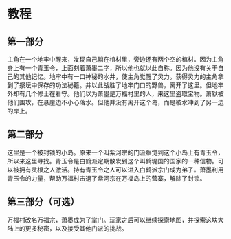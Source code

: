 # 教程

## 第一部分

主角在一个地牢中醒来，发现自己躺在棺材里，旁边还有两个空的棺材。因为主角身上有一个青玉令，上面刻着萧墨二字，所以他也就以此自称。因为他没有关于自己的其他记忆。地牢中有一口神秘的水井，使主角觉醒了灵力。获得灵力的主角拿到了祭坛中保存的功法秘籍。并以此战胜了地牢门口的野兽，离开了这里。但地牢外却有几个修士在看守。他们以为萧墨是万福村里的人，来这里盗取宝物。萧默被他们围攻，在悬崖边不小心落水。但他并没有离开这个岛，而是被水冲到了另一边的岸上。

## 第二部分

这里是一个被封锁的小岛。原来一个叫紫河宗的门派察觉到这个小岛上有青玉令，所以来这里寻找。青玉令是白鹤派定期散发到这个叫鹤堤国的国家的一种信物。可以被拥有灵根之人激活。持有青玉令之人可以进入白鹤派宗门成为弟子。萧墨利用青玉令的力量，帮助万福村击退了紫河宗在万福岛上的营寨，解除了封锁。

## 第三部分（可选）

万福村改名万福宗，萧墨成为了掌门。玩家之后可以继续探索地图，并探索这块大陆上的更多秘密，以及接受其他门派的挑战。
